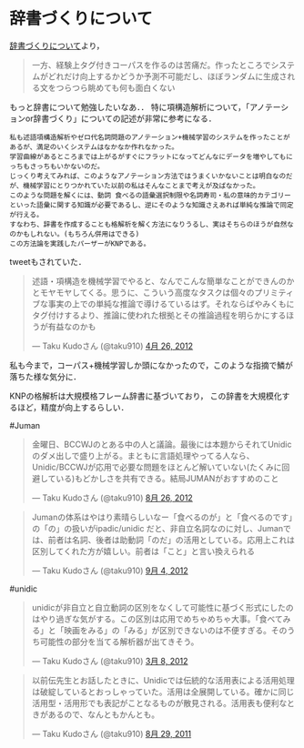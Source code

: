 

# 辞書づくりについて
[辞書づくりについて](https://plus.google.com/107334123935896432800/posts/VFRHDAZ28eB)より，

> 一方、経験上タグ付きコーパスを作るのは苦痛だ。作ったところでシステムがどれだけ向上するかどうか予測不可能だし、ほぼランダムに生成される文をつらつら眺めても何も面白くない

もっと辞書について勉強したいなあ．．
特に項構造解析について，「アノテーションor辞書づくり」についての記述が非常に参考になる．


    私も述語項構造解析やゼロ代名詞問題のアノテーション+機械学習のシステムを作ったことがあるが、満足のいくシステムはなかなか作れなかった。
    学習曲線があるところまでは上がるがすぐにフラットになってどんなにデータを増やしてもにっちもさっちもいかないのだ。
    じっくり考えてみれば、このようなアノテーション方法ではうまくいかないことは明白なのだが、機械学習にとりつかれていた以前の私はそんなことまで考えが及ばなかった。
    このような問題を解くには、動詞 食べるの語彙選択制限や名詞寿司・私の意味的カテゴリーといった語彙に関する知識が必要であるし、逆にそのような知識さえあれば単純な推論で同定が行える。
    すなわち、辞書を作成することも格解析を解く方法になりうるし、実はそちらのほうが自然なのかもしれない。(もちろん併用はできる)
    この方法論を実践したパーザーがKNPである。

tweetもされていた．

<blockquote class="twitter-tweet" lang="ja"><p>述語・項構造を機械学習でやると、なんでこんな簡単なことができんのかとモヤモヤしてくる。思うに、こういう高度なタスクは個々のプリミティブな事実の上での単純な推論で導けるているはず。それならばやみくもにタグ付けするより、推論に使われた根拠とその推論過程を明らかにするほうが有益なのかも</p>&mdash; Taku Kudoさん (@taku910) <a href="https://twitter.com/taku910/status/195542105916047361" data-datetime="2012-04-26T15:57:25+00:00">4月 26, 2012</a></blockquote>
<script src="//platform.twitter.com/widgets.js" charset="utf-8"></script>



私も今まで，コーパス+機械学習しか頭になかったので，このような指摘で鱗が落ちた様な気分に．

KNPの格解析は大規模格フレーム辞書に基づいており，
この辞書を大規模化するほど，精度が向上するらしい．


#Juman

<blockquote class="twitter-tweet" lang="ja"><p>金曜日、BCCWJのとある中の人と議論。最後には本題からそれてUnidicのダメ出しで盛り上がる。まともに言語処理やってる人なら、Unidic/BCCWJが応用で必要な問題をほとんど解いていない(たくみに回避している)もどかしさを共有できる。結局JUMANがおすすめのこと</p>&mdash; Taku Kudoさん (@taku910) <a href="https://twitter.com/taku910/status/239723700335804416" data-datetime="2012-08-26T13:59:18+00:00">8月 26, 2012</a></blockquote>
<script src="//platform.twitter.com/widgets.js" charset="utf-8"></script>

<blockquote class="twitter-tweet" lang="ja"><p>Jumanの体系はやはり素晴らしいなー「食べるのが」と「食べるのです」の「の」の扱いがipadic/unidic だと、非自立名詞なのに対し、Jumanでは、前者は名詞、後者は助動詞「のだ」の活用としている。応用上これは区別してくれた方が嬉しい。前者は「こと」と言い換えられる</p>&mdash; Taku Kudoさん (@taku910) <a href="https://twitter.com/taku910/status/243002898584309760" data-datetime="2012-09-04T15:09:40+00:00">9月 4, 2012</a></blockquote>
<script src="//platform.twitter.com/widgets.js" charset="utf-8"></script>


#unidic
<blockquote class="twitter-tweet" lang="ja"><p>unidicが非自立と自立動詞の区別をなくして可能性に基づく形式にしたのはやり過ぎな気がする。この区別は応用でめちゃめちゃ大事。「食べてみる」と「映画をみる」の「みる」が区別できないのは不便すぎる。そのうち可能性の部分を当てる解析器が出てきそう。</p>&mdash; Taku Kudoさん (@taku910) <a href="https://twitter.com/taku910/status/177724714297458688" data-datetime="2012-03-08T11:57:28+00:00">3月 8, 2012</a></blockquote>
<script src="//platform.twitter.com/widgets.js" charset="utf-8"></script>

<blockquote class="twitter-tweet" lang="ja"><p>以前伝先生とお話したときに、Unidicでは伝統的な活用表による活用処理は破綻しているとおっしゃっていた。活用は全展開している。確かに同じ活用型・活用形でも表記がことなるものが散見される。活用表も便利なときがあるので、なんともかんとも。</p>&mdash; Taku Kudoさん (@taku910) <a href="https://twitter.com/taku910/status/108054587918913536" data-datetime="2011-08-29T05:53:15+00:00">8月 29, 2011</a></blockquote>
<script src="//platform.twitter.com/widgets.js" charset="utf-8"></script>


